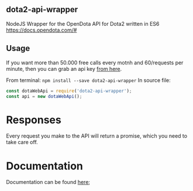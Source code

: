 ## dota2-api-wrapper
NodeJS Wrapper for the OpenDota API for Dota2 written in ES6<br>
https://docs.opendota.com/#

## Usage
If you want more than 50.000 free calls every motnh and 60/requests per minute, then you can grab an api key [from here](https://www.opendota.com/api-keys).

From terminal:
`npm install --save dota2-api-wrapper`
In source file:
```js
const dotaWebApi = require('dota2-api-wrapper');
const api = new dotaWebApi();
```

# Responses
Every request you make to the API will return a promise, which you need to take care off.

# Documentation

Documentation can be found [here](https://docs.magnusjensen.dk/dota-wrapper/DotaApi);